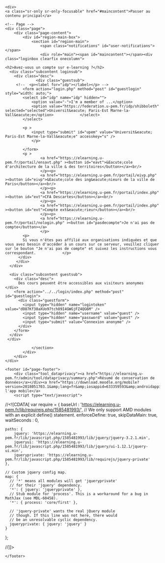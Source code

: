 <!DOCTYPE html>

<html  dir="ltr" lang="fr" xml:lang="fr">
<head>
    <title>Elearning, Plateforme pédagogique de l'Université Paris-Est Marne-La-Vallée: Se connecter sur le site</title>
    <link rel="shortcut icon" href="//elearning.u-pem.fr/pluginfile.php/1/theme_remui/faviconurl/1585481993/favicon.ico" />
    <meta http-equiv="Content-Type" content="text/html; charset=utf-8" />
<meta name="keywords" content="moodle, Elearning, Plateforme pédagogique de l'Université Paris-Est Marne-La-Vallée: Se connecter sur le site" />
<link rel="stylesheet" type="text/css" href="https://elearning.u-pem.fr/theme/yui_combo.php?rollup/3.17.2/yui-moodlesimple.css" /><script id="firstthemesheet" type="text/css">/** Required in order to fix style inclusion problems in IE with YUI **/</script><link rel="stylesheet" type="text/css" href="https://elearning.u-pem.fr/theme/styles.php/remui/1585481993_1/all" />
<script type="text/javascript">
//<![CDATA[
var M = {}; M.yui = {};
M.pageloadstarttime = new Date();
M.cfg = {"wwwroot":"https:\/\/elearning.u-pem.fr","sesskey":"rBQqVHQGkP","themerev":"1585481993","slasharguments":1,"theme":"remui","iconsystemmodule":"core\/icon_system_fontawesome","jsrev":"1585481993","admin":"admin","svgicons":true,"usertimezone":"Europe\/Paris","contextid":1,"developerdebug":true};var yui1ConfigFn = function(me) {if(/-skin|reset|fonts|grids|base/.test(me.name)){me.type='css';me.path=me.path.replace(/\.js/,'.css');me.path=me.path.replace(/\/yui2-skin/,'/assets/skins/sam/yui2-skin')}};
var yui2ConfigFn = function(me) {var parts=me.name.replace(/^moodle-/,'').split('-'),component=parts.shift(),module=parts[0],min='-min';if(/-(skin|core)$/.test(me.name)){parts.pop();me.type='css';min=''}
if(module){var filename=parts.join('-');me.path=component+'/'+module+'/'+filename+min+'.'+me.type}else{me.path=component+'/'+component+'.'+me.type}};
YUI_config = {"debug":true,"base":"https:\/\/elearning.u-pem.fr\/lib\/yuilib\/3.17.2\/","comboBase":"https:\/\/elearning.u-pem.fr\/theme\/yui_combo.php?","combine":true,"filter":"RAW","insertBefore":"firstthemesheet","groups":{"yui2":{"base":"https:\/\/elearning.u-pem.fr\/lib\/yuilib\/2in3\/2.9.0\/build\/","comboBase":"https:\/\/elearning.u-pem.fr\/theme\/yui_combo.php?","combine":true,"ext":false,"root":"2in3\/2.9.0\/build\/","patterns":{"yui2-":{"group":"yui2","configFn":yui1ConfigFn}}},"moodle":{"name":"moodle","base":"https:\/\/elearning.u-pem.fr\/theme\/yui_combo.php?m\/1585481993\/","combine":true,"comboBase":"https:\/\/elearning.u-pem.fr\/theme\/yui_combo.php?","ext":false,"root":"m\/1585481993\/","patterns":{"moodle-":{"group":"moodle","configFn":yui2ConfigFn}},"filter":"DEBUG","modules":{"moodle-core-checknet":{"requires":["base-base","moodle-core-notification-alert","io-base"]},"moodle-core-languninstallconfirm":{"requires":["base","node","moodle-core-notification-confirm","moodle-core-notification-alert"]},"moodle-core-dock":{"requires":["base","node","event-custom","event-mouseenter","event-resize","escape","moodle-core-dock-loader","moodle-core-event"]},"moodle-core-dock-loader":{"requires":["escape"]},"moodle-core-handlebars":{"condition":{"trigger":"handlebars","when":"after"}},"moodle-core-chooserdialogue":{"requires":["base","panel","moodle-core-notification"]},"moodle-core-blocks":{"requires":["base","node","io","dom","dd","dd-scroll","moodle-core-dragdrop","moodle-core-notification"]},"moodle-core-formchangechecker":{"requires":["base","event-focus","moodle-core-event"]},"moodle-core-tooltip":{"requires":["base","node","io-base","moodle-core-notification-dialogue","json-parse","widget-position","widget-position-align","event-outside","cache-base"]},"moodle-core-actionmenu":{"requires":["base","event","node-event-simulate"]},"moodle-core-event":{"requires":["event-custom"]},"moodle-core-maintenancemodetimer":{"requires":["base","node"]},"moodle-core-notification":{"requires":["moodle-core-notification-dialogue","moodle-core-notification-alert","moodle-core-notification-confirm","moodle-core-notification-exception","moodle-core-notification-ajaxexception"]},"moodle-core-notification-dialogue":{"requires":["base","node","panel","escape","event-key","dd-plugin","moodle-core-widget-focusafterclose","moodle-core-lockscroll"]},"moodle-core-notification-alert":{"requires":["moodle-core-notification-dialogue"]},"moodle-core-notification-confirm":{"requires":["moodle-core-notification-dialogue"]},"moodle-core-notification-exception":{"requires":["moodle-core-notification-dialogue"]},"moodle-core-notification-ajaxexception":{"requires":["moodle-core-notification-dialogue"]},"moodle-core-lockscroll":{"requires":["plugin","base-build"]},"moodle-core-dragdrop":{"requires":["base","node","io","dom","dd","event-key","event-focus","moodle-core-notification"]},"moodle-core-popuphelp":{"requires":["moodle-core-tooltip"]},"moodle-core_availability-form":{"requires":["base","node","event","event-delegate","panel","moodle-core-notification-dialogue","json"]},"moodle-backup-confirmcancel":{"requires":["node","node-event-simulate","moodle-core-notification-confirm"]},"moodle-backup-backupselectall":{"requires":["node","event","node-event-simulate","anim"]},"moodle-course-formatchooser":{"requires":["base","node","node-event-simulate"]},"moodle-course-categoryexpander":{"requires":["node","event-key"]},"moodle-course-modchooser":{"requires":["moodle-core-chooserdialogue","moodle-course-coursebase"]},"moodle-course-management":{"requires":["base","node","io-base","moodle-core-notification-exception","json-parse","dd-constrain","dd-proxy","dd-drop","dd-delegate","node-event-delegate"]},"moodle-course-dragdrop":{"requires":["base","node","io","dom","dd","dd-scroll","moodle-core-dragdrop","moodle-core-notification","moodle-course-coursebase","moodle-course-util"]},"moodle-course-util":{"requires":["node"],"use":["moodle-course-util-base"],"submodules":{"moodle-course-util-base":{},"moodle-course-util-section":{"requires":["node","moodle-course-util-base"]},"moodle-course-util-cm":{"requires":["node","moodle-course-util-base"]}}},"moodle-form-passwordunmask":{"requires":[]},"moodle-form-showadvanced":{"requires":["node","base","selector-css3"]},"moodle-form-dateselector":{"requires":["base","node","overlay","calendar"]},"moodle-form-shortforms":{"requires":["node","base","selector-css3","moodle-core-event"]},"moodle-question-searchform":{"requires":["base","node"]},"moodle-question-chooser":{"requires":["moodle-core-chooserdialogue"]},"moodle-question-qbankmanager":{"requires":["node","selector-css3"]},"moodle-question-preview":{"requires":["base","dom","event-delegate","event-key","core_question_engine"]},"moodle-availability_completion-form":{"requires":["base","node","event","moodle-core_availability-form"]},"moodle-availability_date-form":{"requires":["base","node","event","io","moodle-core_availability-form"]},"moodle-availability_grade-form":{"requires":["base","node","event","moodle-core_availability-form"]},"moodle-availability_group-form":{"requires":["base","node","event","moodle-core_availability-form"]},"moodle-availability_grouping-form":{"requires":["base","node","event","moodle-core_availability-form"]},"moodle-availability_profile-form":{"requires":["base","node","event","moodle-core_availability-form"]},"moodle-qtype_ddimageortext-dd":{"requires":["node","dd","dd-drop","dd-constrain"]},"moodle-qtype_ddimageortext-form":{"requires":["moodle-qtype_ddimageortext-dd","form_filepicker"]},"moodle-qtype_ddmarker-form":{"requires":["moodle-qtype_ddmarker-dd","form_filepicker","graphics","escape"]},"moodle-qtype_ddmarker-dd":{"requires":["node","event-resize","dd","dd-drop","dd-constrain","graphics"]},"moodle-qtype_ddwtos-dd":{"requires":["node","dd","dd-drop","dd-constrain"]},"moodle-mod_assign-history":{"requires":["node","transition"]},"moodle-mod_attendance-groupfilter":{"requires":["base","node"]},"moodle-mod_checklist-linkselect":{"requires":["node","event-valuechange"]},"moodle-mod_forum-subscriptiontoggle":{"requires":["base-base","io-base"]},"moodle-mod_offlinequiz-randomquestion":{"requires":["base","event","node","io","moodle-core-notification-dialogue"]},"moodle-mod_offlinequiz-repaginate":{"requires":["base","event","node","io","moodle-core-notification-dialogue"]},"moodle-mod_offlinequiz-questionchooser":{"requires":["moodle-core-chooserdialogue","moodle-mod_offlinequiz-util","querystring-parse"]},"moodle-mod_offlinequiz-toolboxes":{"requires":["base","node","event","event-key","io","moodle-mod_offlinequiz-offlinequizbase","moodle-mod_offlinequiz-util-slot","moodle-core-notification-ajaxexception"]},"moodle-mod_offlinequiz-autosave":{"requires":["base","node","event","event-valuechange","node-event-delegate","io-form"]},"moodle-mod_offlinequiz-offlinequizquestionbank":{"requires":["base","event","node","io","io-form","yui-later","moodle-question-qbankmanager","moodle-core-notification-dialogue"]},"moodle-mod_offlinequiz-modform":{"requires":["base","node","event"]},"moodle-mod_offlinequiz-offlinequizbase":{"requires":["base","node"]},"moodle-mod_offlinequiz-dragdrop":{"requires":["base","node","io","dom","dd","dd-scroll","moodle-core-dragdrop","moodle-core-notification","moodle-mod_offlinequiz-offlinequizbase","moodle-mod_offlinequiz-util-base","moodle-mod_offlinequiz-util-page","moodle-mod_offlinequiz-util-slot","moodle-course-util"]},"moodle-mod_offlinequiz-util":{"requires":["node"],"use":["moodle-mod_offlinequiz-util-base"],"submodules":{"moodle-mod_offlinequiz-util-base":{},"moodle-mod_offlinequiz-util-slot":{"requires":["node","moodle-mod_offlinequiz-util-base"]},"moodle-mod_offlinequiz-util-page":{"requires":["node","moodle-mod_offlinequiz-util-base"]}}},"moodle-mod_quiz-repaginate":{"requires":["base","event","node","io","moodle-core-notification-dialogue"]},"moodle-mod_quiz-questionchooser":{"requires":["moodle-core-chooserdialogue","moodle-mod_quiz-util","querystring-parse"]},"moodle-mod_quiz-quizbase":{"requires":["base","node"]},"moodle-mod_quiz-toolboxes":{"requires":["base","node","event","event-key","io","moodle-mod_quiz-quizbase","moodle-mod_quiz-util-slot","moodle-core-notification-ajaxexception"]},"moodle-mod_quiz-autosave":{"requires":["base","node","event","event-valuechange","node-event-delegate","io-form"]},"moodle-mod_quiz-modform":{"requires":["base","node","event"]},"moodle-mod_quiz-dragdrop":{"requires":["base","node","io","dom","dd","dd-scroll","moodle-core-dragdrop","moodle-core-notification","moodle-mod_quiz-quizbase","moodle-mod_quiz-util-base","moodle-mod_quiz-util-page","moodle-mod_quiz-util-slot","moodle-course-util"]},"moodle-mod_quiz-util":{"requires":["node","moodle-core-actionmenu"],"use":["moodle-mod_quiz-util-base"],"submodules":{"moodle-mod_quiz-util-base":{},"moodle-mod_quiz-util-slot":{"requires":["node","moodle-mod_quiz-util-base"]},"moodle-mod_quiz-util-page":{"requires":["node","moodle-mod_quiz-util-base"]}}},"moodle-message_airnotifier-toolboxes":{"requires":["base","node","io"]},"moodle-filter_glossary-autolinker":{"requires":["base","node","io-base","json-parse","event-delegate","overlay","moodle-core-event","moodle-core-notification-alert","moodle-core-notification-exception","moodle-core-notification-ajaxexception"]},"moodle-filter_mathjaxloader-loader":{"requires":["moodle-core-event"]},"moodle-editor_atto-rangy":{"requires":[]},"moodle-editor_atto-editor":{"requires":["node","transition","io","overlay","escape","event","event-simulate","event-custom","node-event-html5","node-event-simulate","yui-throttle","moodle-core-notification-dialogue","moodle-core-notification-confirm","moodle-editor_atto-rangy","handlebars","timers","querystring-stringify"]},"moodle-editor_atto-plugin":{"requires":["node","base","escape","event","event-outside","handlebars","event-custom","timers","moodle-editor_atto-menu"]},"moodle-editor_atto-menu":{"requires":["moodle-core-notification-dialogue","node","event","event-custom"]},"moodle-report_eventlist-eventfilter":{"requires":["base","event","node","node-event-delegate","datatable","autocomplete","autocomplete-filters"]},"moodle-report_loglive-fetchlogs":{"requires":["base","event","node","io","node-event-delegate"]},"moodle-gradereport_grader-gradereporttable":{"requires":["base","node","event","handlebars","overlay","event-hover"]},"moodle-gradereport_history-userselector":{"requires":["escape","event-delegate","event-key","handlebars","io-base","json-parse","moodle-core-notification-dialogue"]},"moodle-tool_capability-search":{"requires":["base","node"]},"moodle-tool_lp-dragdrop-reorder":{"requires":["moodle-core-dragdrop"]},"moodle-tool_monitor-dropdown":{"requires":["base","event","node"]},"moodle-assignfeedback_editpdf-editor":{"requires":["base","event","node","io","graphics","json","event-move","event-resize","transition","querystring-stringify-simple","moodle-core-notification-dialog","moodle-core-notification-alert","moodle-core-notification-exception","moodle-core-notification-ajaxexception"]},"moodle-atto_accessibilitychecker-button":{"requires":["color-base","moodle-editor_atto-plugin"]},"moodle-atto_accessibilityhelper-button":{"requires":["moodle-editor_atto-plugin"]},"moodle-atto_align-button":{"requires":["moodle-editor_atto-plugin"]},"moodle-atto_bold-button":{"requires":["moodle-editor_atto-plugin"]},"moodle-atto_charmap-button":{"requires":["moodle-editor_atto-plugin"]},"moodle-atto_clear-button":{"requires":["moodle-editor_atto-plugin"]},"moodle-atto_collapse-button":{"requires":["moodle-editor_atto-plugin"]},"moodle-atto_emoticon-button":{"requires":["moodle-editor_atto-plugin"]},"moodle-atto_equation-button":{"requires":["moodle-editor_atto-plugin","moodle-core-event","io","event-valuechange","tabview","array-extras"]},"moodle-atto_fullscreen-button":{"requires":["event-resize","moodle-editor_atto-plugin"]},"moodle-atto_html-button":{"requires":["moodle-editor_atto-plugin","event-valuechange"]},"moodle-atto_image-button":{"requires":["moodle-editor_atto-plugin"]},"moodle-atto_indent-button":{"requires":["moodle-editor_atto-plugin"]},"moodle-atto_italic-button":{"requires":["moodle-editor_atto-plugin"]},"moodle-atto_link-button":{"requires":["moodle-editor_atto-plugin"]},"moodle-atto_managefiles-usedfiles":{"requires":["node","escape"]},"moodle-atto_managefiles-button":{"requires":["moodle-editor_atto-plugin"]},"moodle-atto_media-button":{"requires":["moodle-editor_atto-plugin","moodle-form-shortforms"]},"moodle-atto_multilang2-button":{"requires":["moodle-editor_atto-plugin"]},"moodle-atto_noautolink-button":{"requires":["moodle-editor_atto-plugin"]},"moodle-atto_orderedlist-button":{"requires":["moodle-editor_atto-plugin"]},"moodle-atto_recordrtc-button":{"requires":["moodle-editor_atto-plugin","moodle-atto_recordrtc-recording"]},"moodle-atto_recordrtc-recording":{"requires":["moodle-atto_recordrtc-button"]},"moodle-atto_rtl-button":{"requires":["moodle-editor_atto-plugin"]},"moodle-atto_strike-button":{"requires":["moodle-editor_atto-plugin"]},"moodle-atto_structure-button":{"requires":["moodle-editor_atto-plugin"]},"moodle-atto_subscript-button":{"requires":["moodle-editor_atto-plugin"]},"moodle-atto_superscript-button":{"requires":["moodle-editor_atto-plugin"]},"moodle-atto_table-button":{"requires":["moodle-editor_atto-plugin","moodle-editor_atto-menu","event","event-valuechange"]},"moodle-atto_title-button":{"requires":["moodle-editor_atto-plugin"]},"moodle-atto_underline-button":{"requires":["moodle-editor_atto-plugin"]},"moodle-atto_undo-button":{"requires":["moodle-editor_atto-plugin"]},"moodle-atto_unorderedlist-button":{"requires":["moodle-editor_atto-plugin"]},"moodle-tinymce_mathslate-mathjaxeditor":{"requires":["moodle-tinymce_mathslate-snippeteditor","dd-drop"]},"moodle-tinymce_mathslate-snippeteditor":{"requires":["json"]},"moodle-tinymce_mathslate-dialogue":{"requires":["escape","moodle-local_mathslate-editor","moodle-tinymce_mathslate-editor"]},"moodle-tinymce_mathslate-editor":{"requires":["dd-drag","dd-proxy","dd-drop","event","tabview","io-base","json","moodle-tinymce_mathslate-textool","moodle-tinymce_mathslate-mathjaxeditor"]},"moodle-tinymce_mathslate-textool":{"requires":["dd-drag","dd-proxy","dd-drop","event","json"]}}},"gallery":{"name":"gallery","base":"https:\/\/elearning.u-pem.fr\/lib\/yuilib\/gallery\/","combine":true,"comboBase":"https:\/\/elearning.u-pem.fr\/theme\/yui_combo.php?","ext":false,"root":"gallery\/1585481993\/","patterns":{"gallery-":{"group":"gallery"}}}},"modules":{"core_filepicker":{"name":"core_filepicker","fullpath":"https:\/\/elearning.u-pem.fr\/lib\/javascript.php\/1585481993\/repository\/filepicker.js","requires":["base","node","node-event-simulate","json","async-queue","io-base","io-upload-iframe","io-form","yui2-treeview","panel","cookie","datatable","datatable-sort","resize-plugin","dd-plugin","escape","moodle-core_filepicker","moodle-core-notification-dialogue"]},"core_comment":{"name":"core_comment","fullpath":"https:\/\/elearning.u-pem.fr\/lib\/javascript.php\/1585481993\/comment\/comment.js","requires":["base","io-base","node","json","yui2-animation","overlay","escape"]},"mathjax":{"name":"mathjax","fullpath":"https:\/\/cdnjs.cloudflare.com\/ajax\/libs\/mathjax\/2.7.2\/MathJax.js?delayStartupUntil=configured"}}};
M.yui.loader = {modules: {}};

//]]>
</script>
<link href='https://fonts.googleapis.com/css?family=Open Sans:300,400,500,600,700,300italic' rel='stylesheet' type='text/css'>
    <meta http-equiv="X-UA-Compatible" content="IE=edge">
    <meta name="viewport" content="width=device-width, initial-scale=1.0, user-scalable=0, minimal-ui">
</head>

<body  id="page-auth-shibboleth-login" class="format-site  path-auth path-auth-shibboleth dir-ltr lang-fr yui-skin-sam yui3-skin-sam elearning-u-pem-fr pagelayout-login course-1 context-1 notloggedin page-login-v2 layout-full page-dark">

    <div>
    <a class="sr-only sr-only-focusable" href="#maincontent">Passer au contenu principal</a>
</div><script type="text/javascript" src="https://elearning.u-pem.fr/theme/yui_combo.php?rollup/3.17.2/yui-moodlesimple.js"></script><script type="text/javascript" src="https://elearning.u-pem.fr/lib/javascript.php/1585481993/lib/javascript-static.js"></script>
<script type="text/javascript" src="https://elearning.u-pem.fr/theme/javascript.php/remui/1585481993/head"></script>
<script type="text/javascript">
//<![CDATA[
document.body.className += ' jsenabled';
//]]>
</script>



    <!-- Page -->
    <div class="page">
        <div class="page-content">
            <div id="region-main-box">
                <section id="region-main">
                    <span class="notifications" id="user-notifications"></span>
                    <div role="main"><span id="maincontent"></span><div class="loginbox clearfix onecolumn">
  <div class="loginpanel">
    <!--<h2>Vous possédez déjà un compte ?</h2>-->

    <h2>Avez-vous un compte sur e-learning ?</h2>
      <div class="subcontent loginsub">
        <div class="desc">
                  <div class="guestsub">
         <!--  <p><label for="idp"></label></p> -->
            <form action="login.php" method="post" id="guestlogin" style="width: auto;">
            <select id="idp" name="idp" hidden="">
                <option value="-">I'm a member of ...</option>
                <option value="https://federation.u-pem.fr/idp/shibboleth" selected="selected">Universit&eacute; Paris-Est Marne-la-Vall&eacute;e</option>            </select>
            </select>
<!--
            <select id="idp" name="idp">
                <option value="-" >Je suis membre de…</option>
                <option value="https://federation.u-pem.fr/idp/shibboleth">Universite Paris-Est Marne-la-Vallee</option>            </select>
-->
            <p >
      			<input type="submit" id="upem" value="Universit&eacute; Paris-Est Marne-la-Vall&eacute;e" accesskey="s" />
      			</p>

            </form>
            <p >
      				<a href="https://elearning.u-pem.fr/portail/ensavt.php" ><button id="eavt">&Eacute;cole d'architecture de la ville & des territoires</button></a><br/>
      				</p><p>
      				<a href="https://elearning.u-pem.fr/portail/eivp.php" ><button id="eivp">&Eacute;cole des ing&eacute;nieurs de la ville de Paris</button></a><br/>
					</p><p>
      				<a href="https://elearning.u-pem.fr/portail/index.php" ><button id="ext">CFA Descartes</button></a><br/>
      				</p><p>
      				<a href="https://elearning.u-pem.fr/portail/index.php" ><button id="ext">Compte ext&eacute;rieur</button></a><br/>
      				</p><p>
      				<a href="https://elearning.u-pem.fr/portail/nologin.php" ><button id="pasdecompte">Je n'ai pas de compte</button></a>
      				</p>
            <p>
            Si vous n'êtes pas affilié aux organisations indiquées et que vous avez besoin d'accéder à un cours sur ce serveur, veuillez cliquer sur le bouton "Je n'ai pas de compte" et suivez les instructions vous correspondant.            </p>
          </div>
         </div>
      </div>

      <div class="subcontent guestsub">
        <div class="desc">
          Des cours peuvent être accessibles aux visiteurs anonymes        </div>
        <form action="../../login/index.php" method="post" id="guestlogin">
          <div class="guestform">
            <input type="hidden" name="logintoken" value="dO87Kf38aXUo97tch89I4GWGjFZ4QG6M" />
            <input type="hidden" name="username" value="guest" />
            <input type="hidden" name="password" value="guest" />
            <input type="submit" value="Connexion anonyme" />
          </div>
        </form>
      </div>
     </div>


</div>
</div>
                    
                </section>
            </div>
        </div>
    </div>
    
    <footer id="page-footer">
        <div class="tool_dataprivacy"><a href="https://elearning.u-pem.fr/admin/tool/dataprivacy/summary.php">Résumé de conservation de données</a></div><a href="https://download.moodle.org/mobile?version=2018051703.1&amp;lang=fr&amp;iosappid=633359593&amp;androidappid=com.moodle.moodlemobile">Obtenir l'app mobile</a>
        <script type="text/javascript">
//<![CDATA[
var require = {
    baseUrl : 'https://elearning.u-pem.fr/lib/requirejs.php/1585481993/',
    // We only support AMD modules with an explicit define() statement.
    enforceDefine: true,
    skipDataMain: true,
    waitSeconds : 0,

    paths: {
        jquery: 'https://elearning.u-pem.fr/lib/javascript.php/1585481993/lib/jquery/jquery-3.2.1.min',
        jqueryui: 'https://elearning.u-pem.fr/lib/javascript.php/1585481993/lib/jquery/ui-1.12.1/jquery-ui.min',
        jqueryprivate: 'https://elearning.u-pem.fr/lib/javascript.php/1585481993/lib/requirejs/jquery-private'
    },

    // Custom jquery config map.
    map: {
      // '*' means all modules will get 'jqueryprivate'
      // for their 'jquery' dependency.
      '*': { jquery: 'jqueryprivate' },
      // Stub module for 'process'. This is a workaround for a bug in MathJax (see MDL-60458).
      '*': { process: 'core/first' },

      // 'jquery-private' wants the real jQuery module
      // though. If this line was not here, there would
      // be an unresolvable cyclic dependency.
      jqueryprivate: { jquery: 'jquery' }
    }
};

//]]>
</script>
<script type="text/javascript" src="https://elearning.u-pem.fr/lib/javascript.php/1585481993/lib/requirejs/require.js"></script>
<script type="text/javascript">
//<![CDATA[
require(['core/first'], function() {
;
require(["media_videojs/loader"], function(loader) {
    loader.setUp(function(videojs) {
        videojs.options.flash.swf = "https://elearning.u-pem.fr/media/player/videojs/videojs/video-js.swf";
videojs.addLanguage("fr",{
 "Audio Player": "Lecteur audio",
 "Video Player": "Lecteur vidéo",
 "Play": "Lecture",
 "Pause": "Pause",
 "Replay": "Revoir",
 "Current Time": "Temps actuel",
 "Duration Time": "Durée",
 "Remaining Time": "Temps restant",
 "Stream Type": "Type de flux",
 "LIVE": "EN DIRECT",
 "Loaded": "Chargé",
 "Progress": "Progression",
 "Progress Bar": "Barre de progression",
 "progress bar timing: currentTime={1} duration={2}": "{1} de {2}",
 "Fullscreen": "Plein écran",
 "Non-Fullscreen": "Fenêtré",
 "Mute": "Sourdine",
 "Unmute": "Son activé",
 "Playback Rate": "Vitesse de lecture",
 "Subtitles": "Sous-titres",
 "subtitles off": "Sous-titres désactivés",
 "Captions": "Sous-titres transcrits",
 "captions off": "Sous-titres transcrits désactivés",
 "Chapters": "Chapitres",
 "Descriptions": "Descriptions",
 "descriptions off": "descriptions désactivées",
 "Audio Track": "Piste audio",
 "Volume Level": "Niveau de volume",
 "You aborted the media playback": "Vous avez interrompu la lecture de la vidéo.",
 "A network error caused the media download to fail part-way.": "Une erreur de réseau a interrompu le téléchargement de la vidéo.",
 "The media could not be loaded, either because the server or network failed or because the format is not supported.": "Cette vidéo n'a pas pu être chargée, soit parce que le serveur ou le réseau a échoué ou parce que le format n'est pas reconnu.",
 "The media playback was aborted due to a corruption problem or because the media used features your browser did not support.": "La lecture de la vidéo a été interrompue à cause d'un problème de corruption ou parce que la vidéo utilise des fonctionnalités non prises en charge par votre navigateur.",
 "No compatible source was found for this media.": "Aucune source compatible n'a été trouvée pour cette vidéo.",
 "The media is encrypted and we do not have the keys to decrypt it.": "Le média est chiffré et nous n'avons pas les clés pour le déchiffrer.",
 "Play Video": "Lire la vidéo",
 "Close": "Fermer",
 "Close Modal Dialog": "Fermer la boîte de dialogue modale",
 "Modal Window": "Fenêtre modale",
 "This is a modal window": "Ceci est une fenêtre modale",
 "This modal can be closed by pressing the Escape key or activating the close button.": "Ce modal peut être fermé en appuyant sur la touche Échap ou activer le bouton de fermeture.",
 ", opens captions settings dialog": ", ouvrir les paramètres des sous-titres transcrits",
 ", opens subtitles settings dialog": ", ouvrir les paramètres des sous-titres",
 ", opens descriptions settings dialog": ", ouvrir les paramètres des descriptions",
 ", selected": ", sélectionné",
 "captions settings": "Paramètres des sous-titres transcrits",
 "subtitles settings": "Paramètres des sous-titres",
 "descriptions settings": "Paramètres des descriptions",
 "Text": "Texte",
 "White": "Blanc",
 "Black": "Noir",
 "Red": "Rouge",
 "Green": "Vert",
 "Blue": "Bleu",
 "Yellow": "Jaune",
 "Magenta": "Magenta",
 "Cyan": "Cyan",
 "Background": "Arrière-plan",
 "Window": "Fenêtre",
 "Transparent": "Transparent",
 "Semi-Transparent": "Semi-transparent",
 "Opaque": "Opaque",
 "Font Size": "Taille des caractères",
 "Text Edge Style": "Style des contours du texte",
 "None": "Aucun",
 "Raised": "Élevé",
 "Depressed": "Enfoncé",
 "Uniform": "Uniforme",
 "Dropshadow": "Ombre portée",
 "Font Family": "Famille de polices",
 "Proportional Sans-Serif": "Polices à chasse variable sans empattement (Proportional Sans-Serif)",
 "Monospace Sans-Serif": "Polices à chasse fixe sans empattement (Monospace Sans-Serif)",
 "Proportional Serif": "Polices à chasse variable avec empattement (Proportional Serif)",
 "Monospace Serif": "Polices à chasse fixe avec empattement (Monospace Serif)",
 "Casual": "Manuscrite",
 "Script": "Scripte",
 "Small Caps": "Petites capitales",
 "Reset": "Réinitialiser",
 "restore all settings to the default values": "Restaurer tous les paramètres aux valeurs par défaut",
 "Done": "Terminé",
 "Caption Settings Dialog": "Boîte de dialogue des paramètres des sous-titres transcrits",
 "Beginning of dialog window. Escape will cancel and close the window.": "Début de la fenêtre de dialogue. La touche d'échappement annulera et fermera la fenêtre.",
 "End of dialog window.": "Fin de la fenêtre de dialogue."
});

    });
});;

require(['theme_remui/loader'], function () {
  Breakpoints();
});
;
require(["core/notification"], function(amd) { amd.init(1, []); });;
require(["core/log"], function(amd) { amd.setConfig({"level":"trace"}); });
});
//]]>
</script>
<script type="text/javascript">
//<![CDATA[
M.str = {"moodle":{"lastmodified":"Modifi\u00e9 le","name":"Nom","error":"Erreur","info":"Information","yes":"Oui","no":"Non","ok":"OK","cancel":"Annuler","confirm":"Confirmer","areyousure":"En \u00eates-vous bien s\u00fbr\u00a0?","closebuttontitle":"Fermer","unknownerror":"Erreur inconnue"},"repository":{"type":"Type","size":"Taille","invalidjson":"Cha\u00eene JSON non valide","nofilesattached":"Aucun fichier joint","filepicker":"S\u00e9lecteur de fichiers","logout":"D\u00e9connexion","nofilesavailable":"Aucun fichier disponible","norepositoriesavailable":"D\u00e9sol\u00e9, aucun de vos d\u00e9p\u00f4ts actuels ne peut retourner de fichiers dans le format requis.","fileexistsdialogheader":"Le fichier existe","fileexistsdialog_editor":"Un fichier de ce nom a d\u00e9j\u00e0 \u00e9t\u00e9 joint au texte que vous modifiez.","fileexistsdialog_filemanager":"Un fichier de ce nom a d\u00e9j\u00e0 \u00e9t\u00e9 joint","renameto":"Renommer \u00e0 \u00ab\u00a0{$a}\u00a0\u00bb","referencesexist":"Ce fichier est utilis\u00e9 comme source par {$a} alias.","select":"S\u00e9lectionnez"},"admin":{"confirmdeletecomments":"Voulez-vous vraiment supprimer des commentaires\u00a0?","confirmation":"Confirmation"}};
//]]>
</script>
<script type="text/javascript">
//<![CDATA[
(function() {Y.use("moodle-filter_glossary-autolinker",function() {M.filter_glossary.init_filter_autolinking({"courseid":0});
});
Y.use("moodle-filter_mathjaxloader-loader",function() {M.filter_mathjaxloader.configure({"mathjaxconfig":"\nMathJax.Hub.Config({\n    config: [\"Accessible.js\", \"Safe.js\"],\n    errorSettings: { message: [\"!\"] },\n    skipStartupTypeset: true,\n    messageStyle: \"none\"\n});\n","lang":"fr"});
});
M.util.help_popups.setup(Y);
 M.util.js_pending('random5e808ba7d52bd2'); Y.on('domready', function() { M.util.js_complete("init");  M.util.js_complete('random5e808ba7d52bd2'); });
})();
//]]>
</script>

    </footer>
</body>
</html>